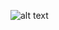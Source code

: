 ![alt text](https://github.com/Damarwendha/Rock_Paper_Scissors/blob/main/Rock%20Scissors%20Paper/image/Screenshot%20(133).png?raw=true)

